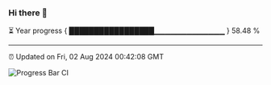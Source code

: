### Hi there 👋

⏳ Year progress { █████████████████▁▁▁▁▁▁▁▁▁▁▁▁▁ } 58.48 %

---

⏰ Updated on Fri, 02 Aug 2024 00:42:08 GMT

![Progress Bar CI](https://github.com/Shyam-Makwana/GitHub-Actions-Demo/workflows/Progress%20Bar%20CI/badge.svg)
